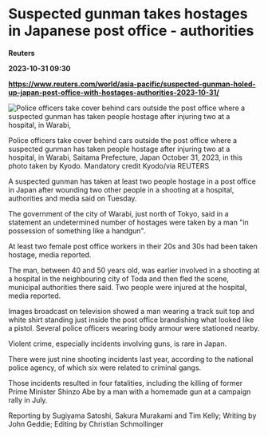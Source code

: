 # Suspected gunman takes hostages in Japanese post office - authorities
**Reuters**

**2023-10-31 09:30**

**https://www.reuters.com/world/asia-pacific/suspected-gunman-holed-up-japan-post-office-with-hostages-authorities-2023-10-31/**

![Police officers take cover behind cars outside the post office where a suspected gunman has taken people hostage after injuring two at a hospital, in Warabi,](https://www.reuters.com/resizer/eHEhiO7mIz5IPN7BnIy7uSTAyiQ=/1920x0/filters:quality(80)/cloudfront-us-east-2.images.arcpublishing.com/reuters/TNH2VZPJSFM6PHEGNR7GADVXCA.jpg)

Police officers take cover behind cars outside the post office where a suspected gunman has taken people hostage after injuring two at a hospital, in Warabi, Saitama Prefecture, Japan October 31, 2023, in this photo taken by Kyodo. Mandatory credit Kyodo/via REUTERS

A suspected gunman has taken at least two people hostage in a post office in Japan after wounding two other people in a shooting at a hospital, authorities and media said on Tuesday.

The government of the city of Warabi, just north of Tokyo, said in a statement an undetermined number of hostages were taken by a man "in possession of something like a handgun".

At least two female post office workers in their 20s and 30s had been taken hostage, media reported.

The man, between 40 and 50 years old, was earlier involved in a shooting at a hospital in the neighbouring city of Toda and then fled the scene, municipal authorities there said. Two people were injured at the hospital, media reported.

Images broadcast on television showed a man wearing a track suit top and white shirt standing just inside the post office brandishing what looked like a pistol. Several police officers wearing body armour were stationed nearby.

Violent crime, especially incidents involving guns, is rare in Japan.

There were just nine shooting incidents last year, according to the national police agency, of which six were related to criminal gangs.

Those incidents resulted in four fatalities, including the killing of former Prime Minister Shinzo Abe by a man with a homemade gun at a campaign rally in July.

Reporting by Sugiyama Satoshi, Sakura Murakami and Tim Kelly; Writing by John Geddie; Editing by Christian Schmollinger